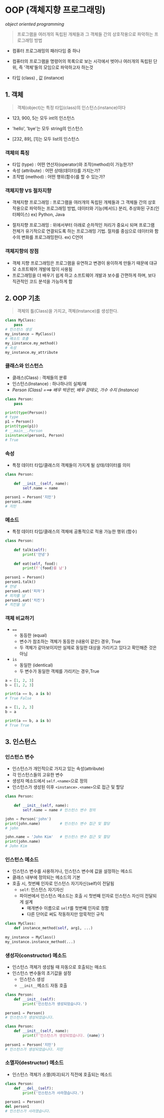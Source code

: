 # OOP (객체지향 프로그래밍)

*object oriented programming*

> 프로그램을 여러개의 독립된 개체들과 그 객체들 간의 상호작용으로 파악하는 프로그래밍 방법

- 컴퓨터 프로그래밍의 패러다임 중 하나

- 컴퓨터의 프로그램을 명령어의 목록으로 보는 시각에서 벗어나 여러개의 독립된 단위, 즉 '객체'들의 모임으로 파악하고자 하는것

- 타입 (class) , 값 (instance)

## 1. 객체

> 객체(object)는 특정 타입(class)의 인스턴스(instance)이다

- 123, 900, 5는 모두 int의 인스턴스

- 'hello', 'bye'는 모두 string의 인스턴스

- [232, 89], [1]는 모두 list의 인스턴스

### 객체의 특징

- 타입 (type) : 어떤 연산자(operator)와 조작(method)이 가능한가?
- 속성 (attribute) : 어떤 상태(데이터)를 가지는가?
- 조작법 (method) : 어떤 행위(함수)를 할 수 있는가?

### 객체지향 VS 절차지향

- 객체지향 프로그래밍 : 프로그램을 여러개의 독립된 개체들과 그 객체들 간의 상호작용으로 파악하는 프로그래밍 방법, 데이터와 기능(메서드) 분리, 추상화된 구조(인터페이스) ex) Python, Java

- 절차지향 프로그래밍 : 위에서부터 아래로 순차적인 처리가 중요시 되며 프로그램 전체가 유기적으로 연결되도록 하는 프로그래밍 기법. 절차를 중심으로 데이터와 함수의 변화를 프로그래밍한다. ex) C언어

### 객체지향의 장점

- 객체 지향 프로그래밍은 프로그램을 유연하고 변경이 용이하게 만들기 때문에 대규모 소프트웨어 개발에 많이 사용됨
- 프로그래밍을 더 배우기 쉽게 하고 소프트웨어 개발과 보수를 간편하게 하며, 보다 직관적인 코드 분석을 가능하게 함

## 2. OOP 기초

> 객체의 틀(Class)을 가지고, 객체(Instance)를 생성한다.

```python
class MyClass:
    pass
# 인스턴스 생성
my_instance = MyClass()
# 메소드 호출
my_iinstance.my_method()
# 속성
my_instance.my_attribute
```

### 클래스와 인스턴스

- 클래스(Class) : 객체들의 분류
- 인스턴스(Instance) : 하나하나의 실체/예
- *Person (Class) ===> 배우 박은빈, 배우 강태오, 가수 수지 (Instance)*

```python
class Person:
    pass

print(type(Person))
# type
p1 = Person()
print(type(p1))
# __main__.Person
isinstance(person1, Person)
# True
```

### 속성

- 특정 데이터 타입/클래스의 객체들이 가지게 될 상태/데이터를 의미

```python
class Person:
    
    def __init__(self, name):
        self.name = name
        
person1 = Person('지민')
person1.name
# 지민
```

### 메소드

- 특정 데이터 타입/클래스의 객체에 공통적으로 적용 가능한 행위 (함수)

```python
class Person:
    
    def talk(self):
        print('안녕')
        
    def eat(self, food):
        print(f'{food}를 냠')
        
person1 = Person()
person1.talk()
# 안녕
person1.eat('피자')
# 피자를 냠
person1.eat('치킨')
# 치킨을 냠
```

### 객체 비교하기

- `==`
  - 동등한 (equal)
  - 변수가 참조하는 객체가 동등한 (내용이 같은) 경우, True
  - 두 객체가 같아보이지만 실제로 동일한 대상을 가리키고 있다고 확인해준 것은 아님
- `is`
  - 동일한 (identical)
  - 두 변수가 동일한 객체를 가리키는 경우,True

```python
a = [1, 2, 3]
b = [1, 2, 3]

print(a == b, a is b)
# True False
```

```python
a = [1, 2, 3]
b = a

print(a == b, a is b)
# True True
```

## 3. 인스턴스

### 인스턴스 변수

- 인스턴스가 개인적으로 가지고 있는 속성(attribute)
- 각 인스턴스들의 고유한 변수
- 생성자 메소드에서 `self.<name>`으로 정의
- 인스턴스가 생성된 이후 `<instance>.<name>`으로 접근 및 할당

```python
class Person:
    
    def __init__(self, name):
        self.name = name # 인스턴스 변수 정의

john = Person('john')
print(john.name)         # 인스턴스 변수 접근 및 할당
# john

john.name = 'John Kim'   # 인스턴스 변수 접근 및 할당
print(john.name)
# John Kim
```

### 인스턴스 메소드

- 인스턴스 변수를 사용하거나, 인스턴스 변수에 값을 설정하는 메소드
- 클래스 내부에 정의되는 메소드의 기본
- 호출 시, 첫번째 인자로 인스턴스 자기자신(self)이 전달됨
  - `self`:  인스턴스 자기자신
  - 파이썬에서 인스턴스 메소드는 호출 시 첫번째 인자로 인스턴스 자신이 전달되게 설계
    - 매개변수 이름으로 `self`를 첫번째 인자로 정함
    - 다른 단어로 써도 작동하지만 암묵적인 규칙

```python
class MyClass:
    def instance_method(self, arg1, ...)
    
my_instance = MyClass()
my_instance.instance_method(...)
```

### 생성자(constructor) 메소드

- 인스턴스 객체가 생성될 때 자동으로 호출되는 매소드
- 인스턴스 변수들의 초기값을 설정
  - 인스턴스 생성
  - `__init__`메소드 자동 호출

```python
class Person:
    def __init__(self):
        print('인스턴스가 생성되었습니다.')
        
person1 = Person()
# 인스턴스가 생성되었습니다.
```

```python
class Person:
    def __init__(self, name):
        print(f'인스턴스가 생성되었습니다. {name}')
        
person1 = Person('지민')
# 인스턴스가 생성되었습니다. 지민
```

### 소멸자(destructor) 메소드

- 인스턴스 객체가 소멸(파괴)되기 직전에 호출되는 메소드

```python
class Person:
    def __del__(self):
        print('인스턴스가 사라졌습니다.')
        
person1 = Person()
del person1
# 인스턴스가 사라졌습니다.
```